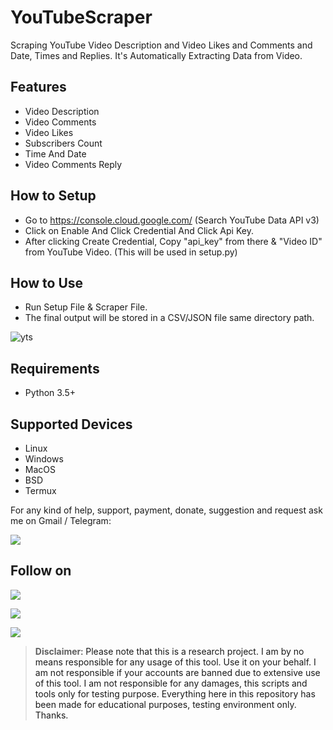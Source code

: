 # YouTubeScraper

Scraping YouTube Video Description and Video Likes and Comments and Date, Times and Replies. It's Automatically Extracting Data from Video.   

## Features
- Video Description
- Video Comments
- Video Likes
- Subscribers Count
- Time And Date
- Video Comments Reply

## How to Setup
- Go to https://console.cloud.google.com/ (Search YouTube Data API v3)
- Click on Enable And Click Credential And Click Api Key.
- After clicking Create Credential, Copy "api_key" from there & "Video ID" from YouTube Video. (This will be used in setup.py)

## How to Use
- Run Setup File & Scraper File.
- The final output will be stored in a CSV/JSON file same directory path.

![yts](https://user-images.githubusercontent.com/49250151/109396855-c80ac300-795d-11eb-9206-c5159e8f4847.PNG)

## Requirements
- Python 3.5+

## Supported Devices
- Linux
- Windows
- MacOS
- BSD
- Termux

For any kind of help, support, payment, donate, suggestion and request ask me on Gmail / Telegram:

<a href="https://t.me/CyberClans"><img src="https://img.shields.io/badge/Telegram-Group%20Telegram%20Join-blue.svg?logo=telegram"></a>

## Follow on
<p align="left">
<a href="https://github.com/palahsu"><img src="https://img.shields.io/badge/GitHub-Follow%20on%20GitHub-inactive.svg?logo=github"></a>
</p><p align="left">
<a href="https://www.facebook.com/aduri.knox01/"><img src="https://img.shields.io/badge/Facebook-Follow%20on%20Facebook-blue.svg?logo=facebook"></a>
</p><p align="left">
<a href="https://t.me/AD0000000"><img src="https://img.shields.io/badge/Telegram-Contact%20Telegram%20Profile-blue.svg?logo=telegram"></a>
</p><p align="left"> 

> **Disclaimer**<a name="disclaimer" />: Please note that this is a research project. I am by no means responsible for any usage of this tool. Use it on your behalf. I am not responsible if your accounts are banned due to extensive use of this tool. I am not responsible for any damages, this scripts and tools only for testing purpose. Everything here in this repository has been made for educational purposes, testing environment only.
> Thanks.
